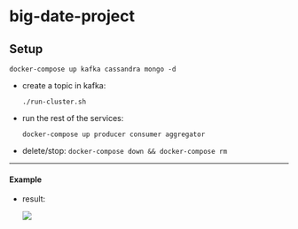 # big-date-project

## Setup

`docker-compose up kafka cassandra mongo -d`

- create a topic in kafka:

    `./run-cluster.sh`

- run the rest of the services:
    
    `docker-compose up producer consumer aggregator`

- delete/stop:
    `docker-compose down && docker-compose rm`

--- 

#### Example

- result:

    ![](/res/img.png)
